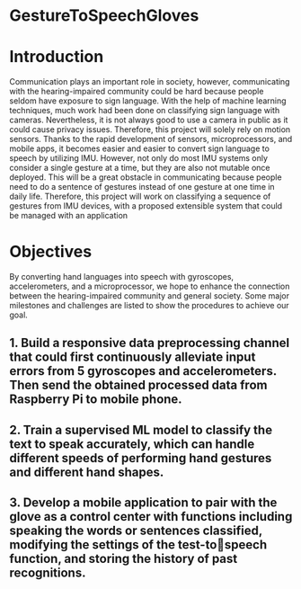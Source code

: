 # GestureToSpeechGloves

# Introduction
Communication plays an important role in society, however, communicating with the 
hearing-impaired community could be hard because people seldom have exposure to sign 
language. With the help of machine learning techniques, much work had been done on 
classifying sign language with cameras. Nevertheless, it is not always good to use a camera in 
public as it could cause privacy issues. Therefore, this project will solely rely on motion 
sensors.
Thanks to the rapid development of sensors, microprocessors, and mobile apps, it becomes 
easier and easier to convert sign language to speech by utilizing IMU. However, not only do
most IMU systems only consider a single gesture at a time, but they are also not mutable once 
deployed. This will be a great obstacle in communicating because people need to do a 
sentence of gestures instead of one gesture at one time in daily life. Therefore, this project 
will work on classifying a sequence of gestures from IMU devices, with a proposed extensible
system that could be managed with an application

# Objectives
By converting hand languages into speech with gyroscopes, accelerometers, and a 
microprocessor, we hope to enhance the connection between the hearing-impaired community 
and general society. Some major milestones and challenges are listed to show the procedures 
to achieve our goal.
## 1. Build a responsive data preprocessing channel that could first continuously alleviate input errors from 5 gyroscopes and accelerometers. Then send the obtained processed data from Raspberry Pi to mobile phone.
## 2. Train a supervised ML model to classify the text to speak accurately, which can handle different speeds of performing hand gestures and different hand shapes.
## 3. Develop a mobile application to pair with the glove as a control center with functions including speaking the words or sentences classified, modifying the settings of the test-tospeech function, and storing the history of past recognitions.
